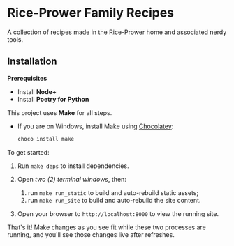 # Rice-Prower Family Recipes

A collection of recipes made in the Rice-Prower home and associated nerdy tools.

## Installation

**Prerequisites**

- Install **Node+**
- Install **Poetry for Python**

This project uses **Make** for all steps.

- If you are on Windows, install Make using [Chocolatey](https://chocolatey.org/):

  ```powershell
  choco install make
  ```

To get started:

1. Run `make deps` to install dependencies.
2. Open _two (2) terminal windows_, then:

   1. run `make run_static` to build and auto-rebuild static assets;
   2. run `make run_site` to build and auto-rebuild the site content.

3. Open your browser to `http://localhost:8000` to view the running site.

That's it! Make changes as you see fit while these two processes are running, and you'll see those changes live after refreshes.
